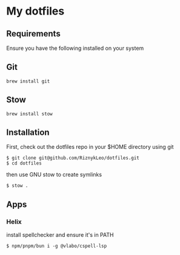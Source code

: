 # My dotfiles


## Requirements

Ensure you have the following installed on your system

## Git

```
brew install git
```

## Stow

```
brew install stow
```

## Installation

First, check out the dotfiles repo in your $HOME directory using git


```
$ git clone git@github.com/RiznykLeo/dotfiles.git
$ cd dotfiles
```

then use GNU stow to create symlinks

```
$ stow .
````

## Apps

### Helix

install spellchecker and ensure it's in PATH
```
$ npm/pnpm/bun i -g @vlabo/cspell-lsp
```
